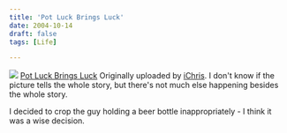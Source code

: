 ```yaml
---
title: 'Pot Luck Brings Luck'
date: 2004-10-14
draft: false
tags: [Life]

---
```


[![](http://www.flickr.com/photos/864362_2c26118ec5_m.jpg)](http://www.flickr.com/photos/lemon/864362/ "photo sharing") [Pot Luck Brings Luck](http://www.flickr.com/photos/lemon/864362/) Originally uploaded by [iChris](http://www.flickr.com/people/lemon/). I don't know if the picture tells the whole story, but there's not much else happening besides the whole story.  
  
I decided to crop the guy holding a beer bottle inappropriately - I think it was a wise decision.